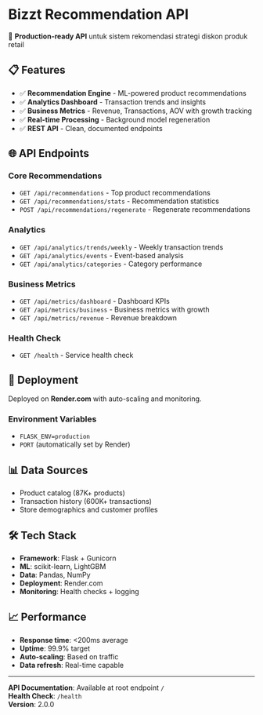 # Bizzt Recommendation API

🚀 **Production-ready API** untuk sistem rekomendasi strategi diskon produk retail

## 📋 Features

- ✅ **Recommendation Engine** - ML-powered product recommendations
- ✅ **Analytics Dashboard** - Transaction trends and insights
- ✅ **Business Metrics** - Revenue, Transactions, AOV with growth tracking
- ✅ **Real-time Processing** - Background model regeneration
- ✅ **REST API** - Clean, documented endpoints

## 🌐 API Endpoints

### Core Recommendations
- `GET /api/recommendations` - Top product recommendations
- `GET /api/recommendations/stats` - Recommendation statistics
- `POST /api/recommendations/regenerate` - Regenerate recommendations

### Analytics
- `GET /api/analytics/trends/weekly` - Weekly transaction trends
- `GET /api/analytics/events` - Event-based analysis
- `GET /api/analytics/categories` - Category performance

### Business Metrics
- `GET /api/metrics/dashboard` - Dashboard KPIs
- `GET /api/metrics/business` - Business metrics with growth
- `GET /api/metrics/revenue` - Revenue breakdown

### Health Check
- `GET /health` - Service health check

## 🚀 Deployment

Deployed on **Render.com** with auto-scaling and monitoring.

### Environment Variables
- `FLASK_ENV=production`
- `PORT` (automatically set by Render)

## 📊 Data Sources

- Product catalog (87K+ products)
- Transaction history (600K+ transactions)
- Store demographics and customer profiles

## 🛠 Tech Stack

- **Framework**: Flask + Gunicorn
- **ML**: scikit-learn, LightGBM
- **Data**: Pandas, NumPy
- **Deployment**: Render.com
- **Monitoring**: Health checks + logging

## 📈 Performance

- **Response time**: <200ms average
- **Uptime**: 99.9% target
- **Auto-scaling**: Based on traffic
- **Data refresh**: Real-time capable

---

**API Documentation**: Available at root endpoint `/`  
**Health Check**: `/health`  
**Version**: 2.0.0
